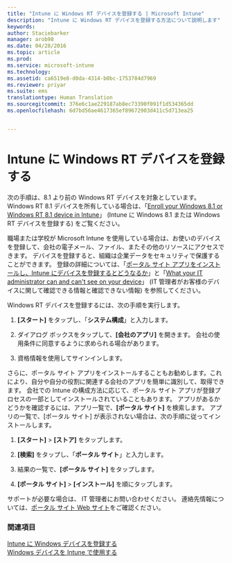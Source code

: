 ```yaml
---
title: "Intune に Windows RT デバイスを登録する | Microsoft Intune"
description: "Intune に Windows RT デバイスを登録する方法について説明します"
keywords: 
author: Staciebarker
manager: arob98
ms.date: 04/28/2016
ms.topic: article
ms.prod: 
ms.service: microsoft-intune
ms.technology: 
ms.assetid: ca6519e8-d0da-4314-b0bc-1753784d7969
ms.reviewer: priyar
ms.suite: ems
translationtype: Human Translation
ms.sourcegitcommit: 376e6c1ae229187ab8ec73390f091f1d534365dd
ms.openlocfilehash: 6d7bd56ae4617365ef89672903d411c5d713ea25


---
```



# Intune に Windows RT デバイスを登録する

次の手順は、8.1 より前の Windows RT デバイスを対象としています。 Windows RT 8.1 デバイスを所有している場合は、「[Enroll your Windows 8.1 or Windows RT 8.1 device in Intune](enroll-your-w81-or-rt81-windows.md)」 (Intune に Windows 8.1 または Windows RT デバイスを登録する) をご覧ください。

職場または学校が Microsoft Intune を使用している場合は、お使いのデバイスを登録して、会社の電子メール、ファイル、またその他のリソースにアクセスできます。 デバイスを登録すると、組織は企業データをセキュリティで保護することができます。 登録の詳細については、「[ポータル サイト アプリをインストールし、Intune にデバイスを登録するとどうなるか](what-happens-if-you-install-the-company-portal-app-and-enroll-your-device-in-intune-windows.md)」と「[What your IT administrator can and can't see on your device](what-can-your-it-administrator-see-when-you-enroll-your-device-in-intune-windows.md)」 (IT 管理者がお客様のデバイスに関して確認できる情報と確認できない情報) を参照してください。


Windows RT デバイスを登録するには、次の手順を実行します。

1.  **[スタート]** をタップし、「**システム構成**」と入力します。

2.  ダイアログ ボックスをタップして、**[会社のアプリ]** を開きます。 会社の使用条件に同意するように求められる場合があります。

3.  資格情報を使用してサインインします。

さらに、ポータル サイト アプリをインストールすることもお勧めします。これにより、自分や自分の役割に関連する会社のアプリを簡単に識別して、取得できます。 会社での Intune の構成方法に応じて、ポータル サイト アプリが登録プロセスの一部としてインストールされていることもあります。 アプリがあるかどうかを確認するには、アプリ一覧で、**[ポータル サイト]** を検索します。 アプリの一覧で、[ポータル サイト] が表示されない場合は、次の手順に従ってインストールします。

1.  **[スタート]** &gt; **[ストア]** をタップします。

2.  **[検索]** をタップし、「**ポータル サイト**」と入力します。

3.  結果の一覧で、**[ポータル サイト]** をタップします。

4.  **[ポータル サイト]** &gt; **[インストール]** を順にタップします。

サポートが必要な場合は、 IT 管理者にお問い合わせください。 連絡先情報については、[ポータル サイト Web サイト](http://portal.manage.microsoft.com)をご確認ください。

### 関連項目
[Intune に Windows デバイスを登録する](enroll-your-device-in-intune-windows.md)</br>
[Windows デバイスを Intune で使用する](using-your-windows-device-with-intune.md)




<!--HONumber=Jul16_HO3-->


